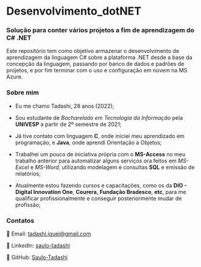 # Desenvolvimento_dotNET
### Solução para conter vários projetos a fim de aprendizagem do **C# .NET**

Este repositório tem como objetivo armazenar o desenvolvimento de aprendizagem da linguagem C# sobre a plataforma .NET desde a base da concepção da linguagem, passando por banco de dados e padrões de projetos, e por fim terminar com o uso e configuração em núvem na MS Azure.



### Sobre mim

- Eu me chamo Tadashi, 28 anos (2022);

- Sou estudante de *Bacharelado em Tecnologia da Informação* pela **UNIVESP** a partir de 2º semestre de 2021;
- Já tive contato com linguagem **C**, onde iniciei meu aprendizado em programação, e **Java**, onde aprendi Orientação a Objetos;
- Trabalhei um pouco de iniciativa própria com o **MS-Access** no meu trabalho anterior para automatizar alguns serviços ora feitos em *MS-Excel* e *MS-Word*, utilizando modelagem e consultas **SQL** e emissão de relatórios;
- Atualmente estou fazendo cursos e capacitações, como os da **DIO - Digital Innovation One**, **Courera**, **Fundação Bradesco**, **etc**, para me qualificar profissionalmente e conseguir posteriormente mudar de profissão;

### Contatos

:email: Email: <tadashi.iguei@gmail.com>

:speech_balloon: LinkedIn: [saulo-tadashi](https://www.linkedin.com/in/saulo-tadashi-iguei-102064227/)

:octopus: GitHub: [Saulo-Tadashi](https://github.com/Saulo-Tadashi)
